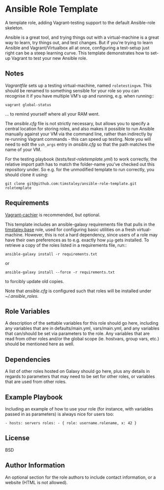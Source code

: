 Ansible Role Template
======================

A template role, adding Vagrant-testing support to the default Ansible-role
skeleton.

Ansible is a great tool, and trying things out with a virtual-machine is a
great way to learn, try things out, and test changes. But if you're trying
to learn Ansible and Vagrant/Virtualbox all at once, configuring a test-setup
just right can be a steep learning curve. This template demonstrates how
to set-up Vagrant to test your new Ansible role.


Notes
------
*Vagrantfile* sets up a testing virtual-machine, named `roletestingvm`.
This should be renamed to something sensible for your role so you can
recognise it if you have multiple VM's up and running, e.g. when running::

    vagrant global-status

... to remind yourself where all your RAM went.

The *ansible.cfg* file is not strictly necessary, but allows you to specify
a central location for storing roles, and also makes it possible to run
Ansible manually against your VM via the command line, rather than indirectly
by re-running Vagrant commands - this can speed up testing.
Note you will need to edit the `ssh_args` entry in *ansible.cfg*
so that the path matches the name of your VM.

For the testing playbook (*tests/test-roletemplate.yml*) to work correctly,
the relative import path has to match the folder-name you've checked out this
repository under. So e.g. for the unmodified template to run correctly, you
should clone it using:

    git clone git@github.com:timstaley/ansible-role-template.git roletemplate

Requirements
------------

[Vagrant-cachier](http://fgrehm.viewdocs.io/vagrant-cachier/) is recommended,
but optional.

This template includes an ansible-galaxy requirements file that pulls in
the [timstaley.base](https://github.com/timstaley/ansible-base) role, used
for configuring basic utilities on a fresh virtual-machine.
However, this is not a hard dependency, since users of a role may have their
own preferences as to e.g. exactly how `pip` gets installed.
To retrieve a copy of the roles listed in a requirements file, run::

    ansible-galaxy install -r requirements.txt

or

    ansible-galaxy install --force -r requirements.txt

to forcibly update old copies.

Note that *ansible.cfg* is configured such that roles will be installed under
*~/.ansible_roles*.

Role Variables
--------------

A description of the settable variables for this role should go here, including
any variables that are in defaults/main.yml, vars/main.yml, and any variables
that can/should be set via parameters to the role. Any variables that are read
from other roles and/or the global scope (ie. hostvars, group vars, etc.) should
be mentioned here as well.

Dependencies
------------

A list of other roles hosted on Galaxy should go here, plus any details in
regards to parameters that may need to be set for other roles, or variables that
are used from other roles.

Example Playbook
----------------

Including an example of how to use your role (for instance, with variables
passed in as parameters) is always nice for users too:

    - hosts: servers roles: - { role: username.rolename, x: 42 }

License
-------

BSD

Author Information
------------------

An optional section for the role authors to include contact information, or a
website (HTML is not allowed).
